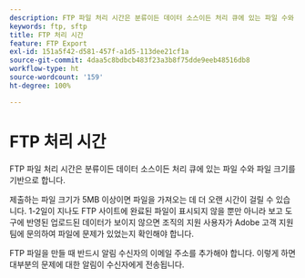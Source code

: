 ```yaml
---
description: FTP 파일 처리 시간은 분류이든 데이터 소스이든 처리 큐에 있는 파일 수와 파일 크기를 기반으로 합니다.
keywords: ftp, sftp
title: FTP 처리 시간
feature: FTP Export
exl-id: 151a5f42-d581-457f-a1d5-113dee21cf1a
source-git-commit: 4daa5c8bdbcb483f23a3b8f75dde9eeb48516db8
workflow-type: ht
source-wordcount: '159'
ht-degree: 100%

---
```


# FTP 처리 시간

FTP 파일 처리 시간은 분류이든 데이터 소스이든 처리 큐에 있는 파일 수와 파일 크기를 기반으로 합니다.

제출하는 파일 크기가 5MB 이상이면 파일을 가져오는 데 더 오랜 시간이 걸릴 수 있습니다. 1-2일이 지나도 FTP 사이트에 완료된 파일이 표시되지 않을 뿐만 아니라 보고 도구에 반영된 업로드된 데이터가 보이지 않으면 조직의 지원 사용자가 Adobe 고객 지원 팀에 문의하여 파일에 문제가 있었는지 확인해야 합니다.

FTP 파일을 만들 때 반드시 알림 수신자의 이메일 주소를 추가해야 합니다. 이렇게 하면 대부분의 문제에 대한 알림이 수신자에게 전송됩니다.

